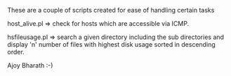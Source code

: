 These are a couple of scripts created for ease of handling certain tasks


host_alive.pl => check for hosts which are accessible via ICMP.

hsfileusage.pl => search a given directory including the sub directories and display 'n' number of files with highest disk usage sorted in descending order.

Ajoy Bharath :-)
